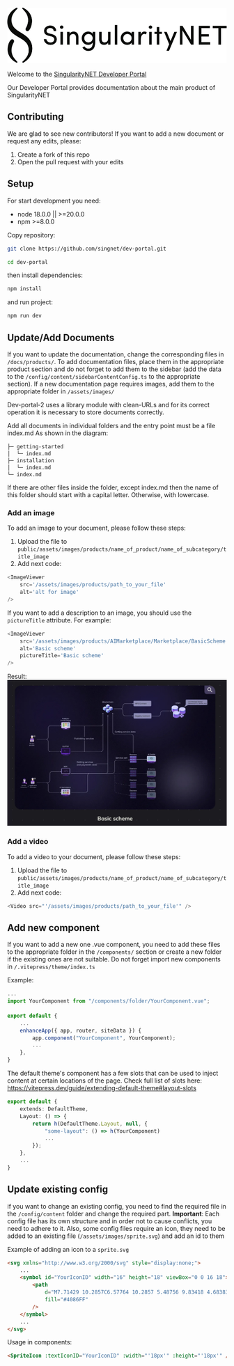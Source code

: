![logo](public/assets/images/common/logo_black.svg)

Welcome to the [SingularityNET Developer Portal](https://dev.singularitynet.io)

Our Developer Portal provides documentation about the main product of SingularityNET


## Contributing
We are glad to see new contributors!
If you want to add a new document or request any edits, please:
1. Create a fork of this repo
2. Open the pull request with your edits

## Setup

For start development you need:

-   node 18.0.0 || >=20.0.0
-   npm >=8.0.0

Copy repository:

```sh
git clone https://github.com/singnet/dev-portal.git
```

```sh
cd dev-portal
```

then install dependencies:

```sh
npm install
```

and run project:

```sh
npm run dev
```

## Update/Add Documents

If you want to update the documentation, change the corresponding files in `/docs/products/`. To add documentation files, place them in the appropriate product section and do not forget to add them to the sidebar (add the data to the `/config/content/sidebarContentConfig.ts` to the appropriate section). If a new documentation page requires images, add them to the appropriate folder in `/assets/images/`

Dev-portal-2 uses a library module with clean-URLs and for its correct operation it is necessary to store documents correctly.

Add all documents in individual folders and the entry point must be a file index.md
As shown in the diagram:

```
├─ getting-started
│  └─ index.md
├─ installation
│  └─ index.md
└─ index.md
```

If there are other files inside the folder, except index.md then the name of this folder should start with a capital letter. Otherwise, with lowercase.

### Add an image

To add an image to your document, please follow these steps:

1. Upload the file to `public/assets/images/products/name_of_product/name_of_subcategory/title_image`
2. Add next code:

```javascript
<ImageViewer
    src='/assets/images/products/path_to_your_file'
    alt='alt for image'
/>
```

If you want to add a description to an image, you should use the `pictureTitle` attribute. For example:

```javascript
<ImageViewer
    src='/assets/images/products/AIMarketplace/Marketplace/BasicScheme.webp'
    alt='Basic scheme'
    pictureTitle='Basic scheme'
/>
```

Result:
![imageViewerExample](public/assets/images/products/Readme/imageViewerExample.webp)

### Add a video

To add a video to your document, please follow these steps:

1. Upload the file to `public/assets/images/products/name_of_product/name_of_subcategory/title_image`
2. Add next code:

```javascript
<Video src="'/assets/images/products/path_to_your_file'" />
```

## Add new component

If you want to add a new one .vue component, you need to add these files to the appropriate folder in the `/components/` section or create a new folder if the existing ones are not suitable. Do not forget import new components in `/.vitepress/theme/index.ts`

Example:

```ts
...
import YourComponent from "/components/folder/YourComponent.vue";

export default {
    ...
    enhanceApp({ app, router, siteData }) {
        app.component("YourComponent", YourComponent);
        ...
    },
}
```

The default theme's <Layout/> component has a few slots that can be used to inject content at certain locations of the page. Check full list of slots here: https://vitepress.dev/guide/extending-default-theme#layout-slots

```ts
export default {
    extends: DefaultTheme,
    Layout: () => {
        return h(DefaultTheme.Layout, null, {
            "some-layout": () => h(YourComponent)
            ...
        });
    },
    ...
}
```

## Update existing config

if you want to change an existing config, you need to find the required file in the `/config/content` folder and change the required part. **Important**: Each config file has its own structure and in order not to cause conflicts, you need to adhere to it.
Also, some config files require an icon, they need to be added to an existing file (`/assets/images/sprite.svg`) and add an id to them

Example of adding an icon to a `sprite.svg`

```html
<svg xmlns="http://www.w3.org/2000/svg" style="display:none;">
    ...
    <symbol id="YourIconID" width="16" height="18" viewBox="0 0 16 18">
        <path
            d="M7.71429 10.2857C6.57764 10.2857 5.48756 9.83418 4.68383 9.03046C3.8801 8.22673 3.42857 7.13664 3.42857 6H5.14286C5.14286 6.68199 5.41377 7.33604 5.89601 7.81827C6.37825 8.30051 7.0323 8.57143 7.71429 8.57143C8.39627 8.57143 9.05032 8.30051 9.53256 7.81827C10.0148 7.33604 10.2857 6.68199 10.2857 6H12C12 7.13664 11.5485 8.22673 10.7447 9.03046C9.94102 9.83418 8.85093 10.2857 7.71429 10.2857ZM7.71429 1.71429C8.39627 1.71429 9.05032 1.9852 9.53256 2.46744C10.0148 2.94968 10.2857 3.60373 10.2857 4.28571H5.14286C5.14286 3.60373 5.41377 2.94968 5.89601 2.46744C6.37825 1.9852 7.0323 1.71429 7.71429 1.71429ZM13.7143 4.28571H12C12 3.72291 11.8891 3.16561 11.6738 2.64564C11.4584 2.12568 11.1427 1.65322 10.7447 1.25526C10.3468 0.857291 9.87432 0.541608 9.35436 0.326231C8.83439 0.110853 8.27709 0 7.71429 0C6.57764 0 5.48756 0.451529 4.68383 1.25526C3.8801 2.05898 3.42857 3.14907 3.42857 4.28571H1.71429C0.762857 4.28571 0 5.04857 0 6V16.2857C0 16.7404 0.180612 17.1764 0.502103 17.4979C0.823593 17.8194 1.25963 18 1.71429 18H13.7143C14.1689 18 14.605 17.8194 14.9265 17.4979C15.248 17.1764 15.4286 16.7404 15.4286 16.2857V6C15.4286 5.04857 14.6571 4.28571 13.7143 4.28571Z"
            fill="#4086FF"
        />
    </symbol>
    ...
</svg>
```

Usage in components:

```html
<SpriteIcon :textIconID="YourIconID" :width="'18px'" :height="'18px'" />
```
